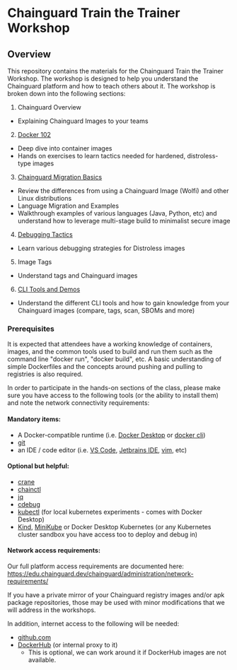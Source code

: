 # Chainguard Train the Trainer Workshop

## Overview
This repository contains the materials for the Chainguard Train the Trainer Workshop. The workshop is designed to help you understand the Chainguard platform and how to teach others about it. The workshop is broken down into the following sections:
1. Chainguard Overview
  * Explaining Chainguard Images to your teams
2. [Docker 102](docker102/README.md)
  * Deep dive into container images
  * Hands on exercises to learn tactics needed for hardened, distroless-type images
3. [Chainguard Migration Basics](developer-track/README.md)
  * Review the differences from using a Chainguard Image (Wolfi) and other Linux distributions
  * Language Migration and Examples
  * Walkthrough examples of various languages (Java, Python, etc) and understand how to leverage multi-stage build to minimalist secure image
4. [Debugging Tactics](developer-track/debugging/README.md)
  * Learn various debugging strategies for Distroless images
5. Image Tags
  * Understand tags and Chainguard images
6. [CLI Tools and Demos](developer-track/README.md) 
  * Understand the different CLI tools and how to gain knowledge from your Chainguard images (compare, tags, scan, SBOMs and more)


### Prerequisites
It is expected that attendees have a working knowledge of containers, images, and the common tools used to build and run them such as the command line "docker run", "docker build", etc. A basic understanding of simple Dockerfiles and the concepts around pushing and pulling to registries is also required.

In order to participate in the hands-on sections of the class, please make sure you have access to the following tools (or the ability to install them) and note the network connectivity requirements:

#### Mandatory items:
* A Docker-compatible runtime (i.e. [Docker Desktop](https://www.docker.com/products/docker-desktop/) or [docker cli](https://docs.docker.com/engine/install/))
* [git](https://git-scm.com/)
* an IDE /  code editor (i.e. [VS Code](https://code.visualstudio.com/), [Jetbrains IDE](https://www.jetbrains.com/), [vim](https://www.vim.org/), etc)

#### Optional but helpful:
* [crane](https://github.com/google/go-containerregistry/blob/main/cmd/crane/doc/crane.md)
* [chainctl](https://edu.chainguard.dev/chainguard/chainctl/)
* [jq](https://jqlang.github.io/jq/) 
* [cdebug](https://github.com/iximiuz/cdebug) 
* [kubectl](https://kubernetes.io/docs/tasks/tools/) (for local kubernetes experiments - comes with Docker Desktop)
* [Kind](https://kind.sigs.k8s.io/), [MiniKube](https://minikube.sigs.k8s.io/) or Docker Desktop Kubernetes (or any Kubernetes cluster sandbox you have access too to deploy and debug in)

#### Network access requirements:
Our full platform access requirements are documented here: https://edu.chainguard.dev/chainguard/administration/network-requirements/

If you have a private mirror of your Chainguard registry images and/or apk package repositories, those may be used with minor modifications that we will address in the workshops.

In addition, internet access to the following will be needed:
* [github.com](http://github.com/)
* [DockerHub](https://hub.docker.com/) (or internal proxy to it)
  * This is optional, we can work around it if DockerHub images are not available.